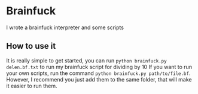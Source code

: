 # Brainfuck
I wrote a brainfuck interpreter and some scripts

## How to use it
It is really simple to get started, you can run `python brainfuck.py delen.bf.txt` to run my brainfuck script for dividing by 10
If you want to run your own scripts, run the command `python brainfuck.py path/to/file.bf`. However, I recommend you just add them to the same folder, that will make it easier to run them.
